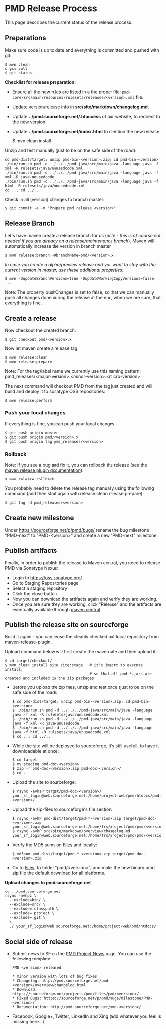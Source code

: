 <!--
        <author email="rpelisse@users.sourceforge.net">Romain Pelisse</author>
        <author email="adangel@users.sourceforge.net">Andreas Dangel</author>
-->

# PMD Release Process

This page describes the current status of the release process.

## Preparations

Make sure code is up to date and everything is committed and pushed with git:

    $ mvn clean
    $ git pull
    $ git status

**Checklist for release preparation:**

*   Ensure all the new rules are listed in a the proper file:
    `pmd-core/src/main/resources/rulesets/releases/<version>.xml` file.
*   Update version/release info in **src/site/markdown/changelog.md**.
*   Update **../pmd.sourceforge.net/.htaccess** of our website, to redirect to the new version
*   Update **../pmd.sourceforge.net/index.html** to mention the new release


    $ mvn clean install

Unzip and test manually (just to be on the safe side of the road):

    cd pmd-dist/target; unzip pmd-bin-<version>.zip; cd pmd-bin-<version>
    ./bin/run.sh pmd -d ../../../pmd-java/src/main/java -language java -f xml -R rulesets/java/unusedcode.xml
    ./bin/run.sh pmd -d ../../../pmd-java/src/main/java -language java -f xml -R java-unusedcode
    ./bin/run.sh pmd -d ../../../pmd-java/src/main/java -language java -f html -R rulesets/java/unusedcode.xml
    cd ..; cd ../..

Check in all (version) changes to branch master:

    $ git commit -a -m "Prepare pmd release <version>"

## Release Branch

Let's have maven create a release branch for us (<em>note - this is of course not
needed if you are already on a release/maintenance branch</em>). Maven will automatically
increase the version in branch master.

    $ mvn release:branch -DbranchName=pmd/<version>.x

<em>In case you create a alpha/preview release and you want to stay with the current
version in master, use these additional properties:</em>

    $ mvn -DupdateBranchVersions=true -DupdateWorkingCopyVersions=false ...

Note: The property pushChanges is set to false, so that we can manually
push all changes done during the release at the end, when we are sure,
that everything is fine.

## Create a release

Now checkout the created branch.

    $ git checkout pmd/<version>.x

Now let maven create a release tag.


    $ mvn release:clean
    $ mvn release:prepare

Note: For the tag/label name we currently use this naming pattern:
pmd_releases/&lt;major-version>.&lt;minor-version>.&lt;micro-version>

The next command will checkout PMD from the tag just created and will build
and deploy it to sonatype OSS repositories:

    $ mvn release:perform

### Push your local changes

If everything is fine, you can push your local changes.

    $ git push origin master
    $ git push origin pmd/<version>.x
    $ git push origin tag pmd_releases/<version>

### Rollback

Note: If you see a bug and fix it, you can rollback the release
(see the [maven release plugin documentation](http://maven.apache.org/plugins/maven-release-plugin/examples/rollback-release.html)):

    $ mvn release:rollback

You probably need to delete the release tag manually using the following command (and then
start again with release:clean release:prepare):

    $ git tag -d pmd_releases/<version>

## Create new milestone

Under <https://sourceforge.net/p/pmd/bugs/> rename
the bug milestone "PMD-next" to "PMD-&lt;version>" and create a new "PMD-next" milestone.

## Publish artifacts

Finally, in order to publish the release to Maven central,
you need to release PMD via Sonatype Nexus:

*   Login to <https://oss.sonatype.org/>
*   Go to Staging Repositories page
*   Select a staging repository
*   Click the close button
*   Now you can download the artifacts again and verify they are working.
*   Once you are sure they are working, click "Release" and the artifacts are
    eventually available through
    [maven central](http://repo.maven.apache.org/maven2/net/sourceforge/pmd/pmd/).

## Publish the release site on sourceforge

Build it again - you can reuse the cleanly checked out local repository from maven-release-plugin.

Upload command below will first create the maven site and then upload it:

    $ cd target/checkout/
    $ mvn clean install site site:stage   # it's import to execute install,
                                          # so that all pmd-*.jars are created and included in the zip packages

*   Before you upload the zip files, unzip and test once (just to be on the safe side of the road):

        $ cd pmd-dist/target; unzip pmd-bin-<version>.zip; cd pmd-bin-<version>
        $ ./bin/run.sh pmd -d ../../../pmd-java/src/main/java -language java -f xml -R rulesets/java/unusedcode.xml
        $ ./bin/run.sh pmd -d ../../../pmd-java/src/main/java -language java -f xml -R java-unusedcode
        $ ./bin/run.sh pmd -d ../../../pmd-java/src/main/java -language java -f html -R rulesets/java/unusedcode.xml
        $ cd ..; cd ../..

*   While the site will be deployed to sourceforge, it's still usefull, to have it downloadable at once:

        $ cd target
        $ mv staging pmd-doc-<version>
        $ zip -r pmd-doc-<version>.zip pmd-doc-<version>/
        $ cd ..

*   Upload the site to sourceforge:

        $ rsync -avhzP target/pmd-doc-<version>/ your_sf_login@web.sourceforge.net:/home/project-web/pmd/htdocs/pmd-<version>/

*   Upload the zip-files to sourceforge's file section:

        $ rsync -avhP pmd-dist/target/pmd-*-<version>.zip target/pmd-doc-<version>.zip your_sf_login@web.sourceforge.net:/home/frs/project/pmd/pmd/<version>/
        $ rsync -avhP src/site/markdown/overview/changelog.md your_sf_login@web.sourceforge.net:/home/frs/project/pmd/pmd/<version>/ReadMe.md

*   Verify the MD5 sums on [Files](https://sourceforge.net/projects/pmd/files/pmd/) and locally:

        $ md5sum pmd-dist/target/pmd-*-<version>.zip target/pmd-doc-<version>.zip

*   Go to [Files](https://sourceforge.net/projects/pmd/files/pmd/), to folder "pmd/&lt;version>",
    and make the new binary pmd zip file the default download for all platforms.

**Upload changes to pmd.sourceforge.net**

    cd ../pmd.sourceforge.net
    rsync -avhpz \
      --exclude=bin/ \
      --exclude=src/ \
      --exclude=.classpath \
      --exclude=.project \
      --exclude=.git \
      \
      ./ your_sf_login@web.sourceforge.net:/home/project-web/pmd/htdocs/

## Social side of release

*   Submit news to SF on the [PMD Project News](https://sourceforge.net/p/pmd/news/) page. You can use
    the following template:

        PMD <version> released
        
        * minor version with lots of bug fixes
        * Changelog: http://pmd.sourceforge.net/pmd-<version>/overview/changelog.html
        * Download: https://sourceforge.net/projects/pmd/files/pmd/<version>/
        * Fixed Bugs: https://sourceforge.net/p/pmd/bugs/milestone/PMD-<version>/
        * Documentation: http://pmd.sourceforge.net/pmd-<version>/

*   Facebook, Google+, Twitter, LinkedIn and Xing (add whatever you feel is missing here...)
